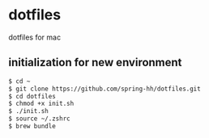 # dotfiles
dotfiles for mac
## initialization for new environment
```zsh
$ cd ~
$ git clone https://github.com/spring-hh/dotfiles.git
$ cd dotfiles
$ chmod +x init.sh
$ ./init.sh
$ source ~/.zshrc
$ brew bundle
```
